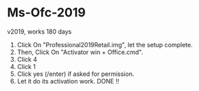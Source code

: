 # Ms-Ofc-2019
v2019, works 180 days

1. Click On "Professional2019Retail.img", let the setup complete.
2. Then, Click On "Activator win + Office.cmd".
3. Click 4
4. Click 1
5. Click yes (/enter) if asked for permission.
6. Let it do its activation work. DONE !!
